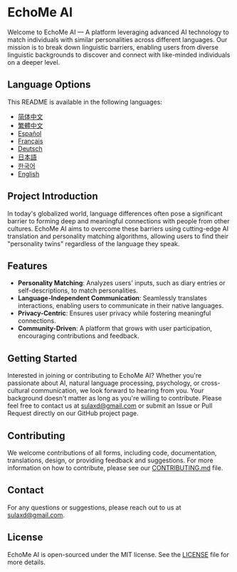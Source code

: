 # EchoMe AI

Welcome to EchoMe AI — A platform leveraging advanced AI technology to match individuals with similar personalities across different languages. Our mission is to break down linguistic barriers, enabling users from diverse linguistic backgrounds to discover and connect with like-minded individuals on a deeper level.

## Language Options

This README is available in the following languages:

- [简体中文](README_ZH-CN.md)
- [繁體中文](README_ZH-TW.md)
- [Español](README_ES.md)
- [Français](README_FR.md)
- [Deutsch](README_DE.md)
- [日本語](README_JA.md)
- [한국어](README_KO.md)
- [English](README.md)


## Project Introduction

In today's globalized world, language differences often pose a significant barrier to forming deep and meaningful connections with people from other cultures. EchoMe AI aims to overcome these barriers using cutting-edge AI translation and personality matching algorithms, allowing users to find their "personality twins" regardless of the language they speak.

## Features

- **Personality Matching**: Analyzes users' inputs, such as diary entries or self-descriptions, to match personalities.
- **Language-Independent Communication**: Seamlessly translates interactions, enabling users to communicate in their native languages.
- **Privacy-Centric**: Ensures user privacy while fostering meaningful connections.
- **Community-Driven**: A platform that grows with user participation, encouraging contributions and feedback.

## Getting Started

Interested in joining or contributing to EchoMe AI? Whether you're passionate about AI, natural language processing, psychology, or cross-cultural communication, we look forward to hearing from you. Your background doesn't matter as long as you're willing to contribute. Please feel free to contact us at sulaxd@gmail.com or submit an Issue or Pull Request directly on our GitHub project page.

## Contributing

We welcome contributions of all forms, including code, documentation, translations, design, or providing feedback and suggestions. For more information on how to contribute, please see our [CONTRIBUTING.md](CONTRIBUTING.md) file.

## Contact

For any questions or suggestions, please reach out to us at sulaxd@gmail.com.

## License

EchoMe AI is open-sourced under the MIT license. See the [LICENSE](LICENSE) file for more details.
